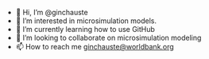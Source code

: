 - 👋 Hi, I’m @ginchauste
- 👀 I’m interested in microsimulation models.
- 🌱 I’m currently learning how to use GitHub 
- 💞️ I’m looking to collaborate on microsimulation modeling
- 📫 How to reach me ginchauste@worldbank.org

<!---
ginchauste/ginchauste is a ✨ special ✨ repository because its `README.md` (this file) appears on your GitHub profile.
You can click the Preview link to take a look at your changes.
--->
